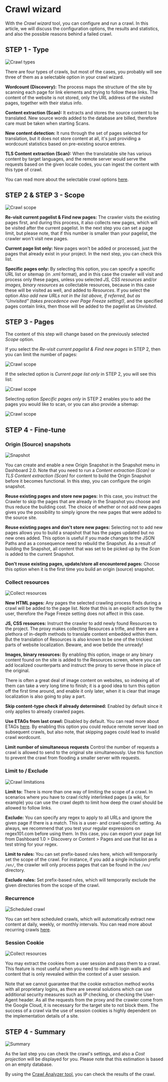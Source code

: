 # Crawl wizard

With the _Crawl wizard_ tool, you can configure and run a crawl. In this article, we will discuss the configuration options, the results and statistics, and also the possible reasons behind a failed crawl.

## STEP 1 - Type

![Crawl types](/img/dashboard2/crawl_step_1.png)

There are four types of crawls, but most of the cases, you probably will see three of them as a selectable option in your crawl wizard.

**Wordcount (Discovery):** The process maps the structure of the site by scanning each page for link elements and trying to follow these links. The content of the website is not stored, only the URL address of the visited pages, together with their status info.

**Content extraction (Scan):** It extracts and stores the source content to be translated. New source words added to the database are billed, therefore care must be taken when starting Scans.

**New content detection:** It runs through the set of pages selected for translation, but it does not store content at all, it's just providing a wordcount statistics based on pre-existing source entries.

**TLS Content extraction (Scan):** When the translatable site has various content by target languages, and the remote server would serve the requests based on the given locale codes, you can ingest the content with this type of crawl.

You can read more about the selectable crawl options [here](/crawl.html).


## STEP 2 & STEP 3 - Scope

![Crawl scope](/img/dashboard2/crawl_step_2.png)

**Re-visit current pagelist & Find new pages:** The crawler visits the existing pages first, and during this process, it also collects new pages, which will be visited after the current pagelist. In the next step you can set a page limit, but please note, that if this number is smaller than your pagelist, the crawler won't visit new pages.  

**Current page list only:** New pages won't be added or processed, just the pages that already exist in your project. In the next step, you can check this list.

**Specific pages only:** By selecting this option, you can specify a specific URL list or sitemap (in .xml format), and in this case the crawler will visit and process only these pages, unless you selected _JS, CSS resources_ and/or _images, binary resources_ as collectable resources, because in this case these will be visited as well, and added to _Resources_.
If you select the option _Also add new URLs not in the list above, if referred, but as "Unvisited" (takes precedence over Page Freeze setting!)_, and the specified pages contain links, then those will be added to the pagelist as _Unvisited_.

## STEP 3 - Pages

The content of this step will change based on the previously selected _Scope_ option.

If you select the _Re-visit current pagelist & Find new pages_ in STEP 2, then you can limit the number of pages:

![Crawl scope](/img/dashboard2/crawl_step_3_pages.png)

If the selected option is _Current page list only_ in STEP 2, you will see this list:

![Crawl scope](/img/dashboard2/crawl_step_3_pageslist.png)

Selecting option _Specific pages only_ in STEP 2 enables you to add the pages you would like to scan, or you can also provide a sitemap:

![Crawl scope](/img/dashboard2/crawl_step_3_pages.png)


## STEP 4 - Fine-tune

### Origin (Source) snapshots

![Snapshot](/img/dashboard2/crawl_step_4_origin_snapshot.png)

You can create and enable a new Origin Snapshot in the Snapshot menu in Dashboard 2.0. Note that you need to run a _Content extraction (Scan)_ or _TLS Content extraction (Scan)_ for content to build the Origin Snapshot before it becomes functional. In this step, you can configure the origin snapshot.

**Reuse existing pages and store new pages:** In this case, you instruct the Crawler to skip the pages that are already in the Snapshot you choose and thus reduce the building cost. The choice of whether or not add new pages gives you the possibility to simply ignore the new pages that were added to the source site.

**Reuse existing pages and don't store new pages:** Selecting not to add new pages allows you to build a snapshot that has the pages updated but no new ones added. This option is useful if you made changes to the JSON Paths and as a consequence need to rebuild the Snapshot. As a result of building the Snapshot, all content that was set to be picked up by the _Scan_ is added to the current Snapshot.

**Don't reuse existing pages, update/store all encountered pages:** Choose this option when it is the first time you build an origin (source) snapshot.

### Collect resources

![Collect resources](/img/dashboard2/crawl_step_4_collect.png)

**New HTML pages:** Any pages the selected crawling process finds during a crawl will be added to the page list. Note that this is an explicit action by the user, therefore the Page Freeze setting does not affect in this case.

**JS, CSS resources:** Instruct the crawler to add newly found Resources to the project. The proxy makes collecting Resources a trifle, and there are a plethora of in-depth methods to translate content embedded within them. But the translation of Resources is also known to be one of the trickiest parts of website localization. Beware, and woe betide the unready!

**Images, binary resources:** By enabling this option, image or any binary content found on the site is added to the Resources screen, where you can add localized counterparts and instruct the proxy to serve those in place of the original.

There is often a great deal of image content on websites, so indexing all of them can take a very long time to finish; it is a good idea to turn this option off the first time around, and enable it only later, when it is clear that image localization is also going to play a part.

**Skip content-type check if already determined:** Enabled by default since it only applies to already crawled pages.

**Use ETAGs from last crawl:** Disabled by default. You can read more about ETAGs [here](https://developer.mozilla.org/en-US/docs/Web/HTTP/Headers/ETag). By enabling this option you could reduce remote server load on subsequent crawls, but also note, that skipping pages could lead to invalid crawl wordcount.

**Limit number of simultaneous requests** Control the number of requests a crawl is allowed to send to the original site simultaneously. Use this function to prevent the crawl from flooding a smaller server with requests.

### Limit to / Exclude

![Crawl limitations](/img/dashboard2/crawl_step_4_limit.png)

**Limit to:** There is more than one way of limiting the scope of a crawl. In scenarios where you have to crawl richly interlinked pages (a wiki, for example) you can use the crawl depth to limit how deep the crawl should be allowed to follow links.

**Exclude:** You can specify any regex to apply to all URLs and ignore the given page if there is a match. This is a user- and crawl-specific setting. As always, we recommend that you test your regular expressions on regex101.com before using them. In this case, you can export your page list from Dashboard 1.0 > Discovery or Content > Pages and use that list as a test string for your regex.

**Limit to rules:** You can set prefix-based rules here, which will temporarily set the scope of the crawl. For instance, if you add a single inclusion prefix `/en/`, the crawler will only process pages that can be found in the `/en/` directory.

**Exclude rules:** Set prefix-based rules, which will temporarily exclude the given directories from the scope of the crawl.

### Recurrence

![Scheduled crawl](/img/dashboard2/crawl_step_4_recurrance.png)

You can set here scheduled crawls, which will automatically extract new content at daily, weekly, or monthly intervals. You can read more about recurring crawls [here](recurringcrawl.html).

### Session Cookie

![Collect resources](/img/dashboard2/crawl_step_4_cookie.png)

You may extract the cookies from a user session and pass them to a crawl. This feature is most useful when you need to deal with login walls and content that is only revealed within the context of a user session.

Note that we cannot guarantee that the cookie extraction method works with all proprietary logins, as there are several solutions which can use additional security measures such as IP checking, or checking the User-Agent header. As all the requests from the proxy and the crawler come from the Google Cloud, it is necessary for the target site to not block them. The success of a crawl via the use of session cookies is highly dependent on the implementation details of a site.


## STEP 4 - Summary

![Summary](/img/dashboard2/crawl_step_5.png)

As the last step you can check the crawl's settings, and also a _Cost projection_ will be displayed for you. Please note that this estimation is based on an empty database.

By using the [Crawl Analyzer tool](../crawlanalyzer.html), you can check the results of the crawl.
